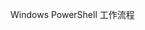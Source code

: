 <Token xmlns:xlink="http://www.w3.org/1999/xlink">Windows PowerShell 工作流程</Token>

<!--HONumber=Apr16_HO1-->


